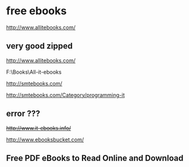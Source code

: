# free ebooks  


http://www.allitebooks.com/  

## very good zipped 

http://www.allitebooks.com/  

F:\Books\All-it-ebooks  



http://smtebooks.com/  

http://smtebooks.com/Category/programming-it  


## error ???  

<del>http://www.it-ebooks.info/</del>  



http://www.ebooksbucket.com/

## Free PDF eBooks to Read Online and Download


